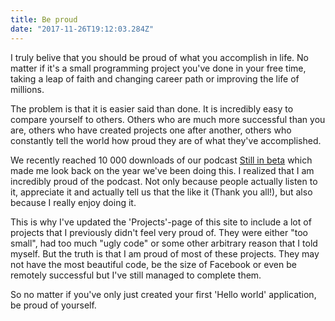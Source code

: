 ```yaml
---
title: Be proud
date: "2017-11-26T19:12:03.284Z"
---
```


I truly belive that you should be proud of what you accomplish in life. No matter if it's a small programming project you've done in your free time, taking a leap of faith and changing career path or improving the life of millions.

The problem is that it is easier said than done. It is incredibly easy to compare yourself to others. Others who are much more successful than you are, others who have created projects one after another, others who constantly tell the world how proud they are of what they've accomplished.

We recently reached 10 000 downloads of our podcast [Still in beta](http://stillinbeta.se) which made me look back on the year we've been doing this. I realized that I am incredibly proud of the podcast. Not only because people actually listen to it, appreciate it and actually tell us that the like it (Thank you all!), but also because I really enjoy doing it.

This is why I've updated the 'Projects'-page of this site to include a lot of projects that I previously didn't feel very proud of. They were either "too small", had too much "ugly code" or some other arbitrary reason that I told myself. But the truth is that I am proud of most of these projects. They may not have the most beautiful code, be the size of Facebook or even be remotely successful but I've still managed to complete them.

So no matter if you've only just created your first 'Hello world' application, be proud of yourself.